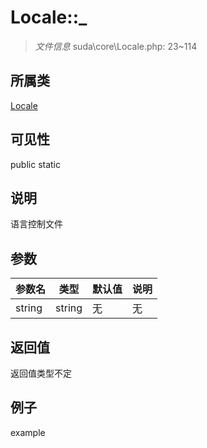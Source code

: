 # Locale::_

> *文件信息* suda\core\Locale.php: 23~114
## 所属类 

[Locale](../Locale.md)

## 可见性

  public  static
## 说明

语言控制文件

## 参数

| 参数名 | 类型 | 默认值 | 说明 |
|--------|-----|-------|-------|
| string |  string | 无 | 无 |

## 返回值
返回值类型不定

## 例子

example